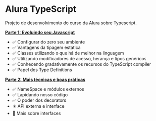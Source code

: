 # Alura TypeScript
Projeto de desenvolvimento do curso da Alura sobre Typescript.

**[Parte 1: Evoluindo seu Javascript](https://cursos.alura.com.br/course/typescript-parte1)** 

* :white_check_mark: Configurar do zero seu ambiente
* :white_check_mark: Vantagens da tipagem estática
* :white_check_mark: Classes utilizando o que há de melhor na linguagem
* :white_check_mark: Utilizando modificadores de acesso, herança e tipos genéricos
* :white_check_mark: Conhecendo gradativamente os recursos do TypeScript compiler
* :white_check_mark: Papel dos Type Definitions

**[Parte 2: Mais técnicas e boas práticas](https://cursos.alura.com.br/course/typescript-parte2)**

* :white_check_mark: NameSpace e módulos externos
* :white_check_mark: Lapidando nosso código
* :white_check_mark: O poder dos decorators
* :eight_pointed_black_star: API externa e interface
* :black_square_button: Mais sobre interfaces